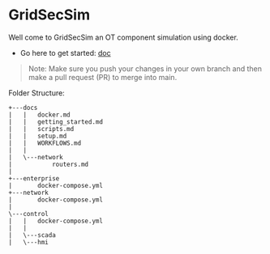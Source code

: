 # GridSecSim
Well come to GridSecSim an OT component simulation using docker.
- Go here to get started: [doc](./docs/getting_started.md)

> Note: Make sure you push your changes in your own branch and then make a pull request (PR) to merge into main.

Folder Structure:
```
+---docs
|   |   docker.md
|   |   getting_started.md
|   |   scripts.md
|   |   setup.md
|   |   WORKFLOWS.md
|   |
|   \---network
|           routers.md
|
+---enterprise
|       docker-compose.yml
+---network
|       docker-compose.yml
|
\---control
|   |   docker-compose.yml
|   |
|   \---scada
|   \---hmi
```
